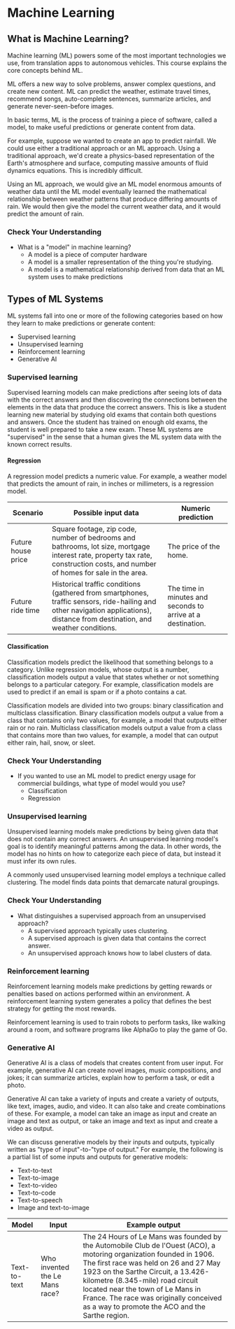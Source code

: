 # Machine Learning

## What is Machine Learning?

Machine learning (ML) powers some of the most important technologies we use, from translation apps to autonomous vehicles. This course explains the core concepts behind ML.

ML offers a new way to solve problems, answer complex questions, and create new content. ML can predict the weather, estimate travel times, recommend songs, auto-complete sentences, summarize articles, and generate never-seen-before images.

In basic terms, ML is the process of training a piece of software, called a model, to make useful predictions or generate content from data.

For example, suppose we wanted to create an app to predict rainfall. We could use either a traditional approach or an ML approach. Using a traditional approach, we'd create a physics-based representation of the Earth's atmosphere and surface, computing massive amounts of fluid dynamics equations. This is incredibly difficult.

Using an ML approach, we would give an ML model enormous amounts of weather data until the ML model eventually learned the mathematical relationship between weather patterns that produce differing amounts of rain. We would then give the model the current weather data, and it would predict the amount of rain.

### Check Your Understanding

- What is a "model" in machine learning?
  - A model is a piece of computer hardware
  - A model is a smaller representation of the thing you're studying.
  - A model is a mathematical relationship derived from data that an ML system uses to make predictions

## Types of ML Systems

ML systems fall into one or more of the following categories based on how they learn to make predictions or generate content:

- Supervised learning
- Unsupervised learning
- Reinforcement learning
- Generative AI

### Supervised learning

Supervised learning models can make predictions after seeing lots of data with the correct answers and then discovering the connections between the elements in the data that produce the correct answers. This is like a student learning new material by studying old exams that contain both questions and answers. Once the student has trained on enough old exams, the student is well prepared to take a new exam. These ML systems are "supervised" in the sense that a human gives the ML system data with the known correct results.

#### Regression

A regression model predicts a numeric value. For example, a weather model that predicts the amount of rain, in inches or millimeters, is a regression model.

| Scenario | Possible input data | Numeric prediction |
|----------|---------------------|--------------------|
| Future house price | Square footage, zip code, number of bedrooms and bathrooms, lot size, mortgage interest rate, property tax rate, construction costs, and number of homes for sale in the area. | The price of the home. |
| Future ride time | Historical traffic conditions (gathered from smartphones, traffic sensors, ride-hailing and other navigation applications), distance from destination, and weather conditions. | The time in minutes and seconds to arrive at a destination. |

#### Classification

Classification models predict the likelihood that something belongs to a category. Unlike regression models, whose output is a number, classification models output a value that states whether or not something belongs to a particular category. For example, classification models are used to predict if an email is spam or if a photo contains a cat.

Classification models are divided into two groups: binary classification and multiclass classification. Binary classification models output a value from a class that contains only two values, for example, a model that outputs either rain or no rain. Multiclass classification models output a value from a class that contains more than two values, for example, a model that can output either rain, hail, snow, or sleet.

### Check Your Understanding

- If you wanted to use an ML model to predict energy usage for commercial buildings, what type of model would you use?
  - Classification
  - Regression

### Unsupervised learning

Unsupervised learning models make predictions by being given data that does not contain any correct answers. An unsupervised learning model's goal is to identify meaningful patterns among the data. In other words, the model has no hints on how to categorize each piece of data, but instead it must infer its own rules.

A commonly used unsupervised learning model employs a technique called clustering. The model finds data points that demarcate natural groupings.

### Check Your Understanding

- What distinguishes a supervised approach from an unsupervised approach?
  - A supervised approach typically uses clustering.
  - A supervised approach is given data that contains the correct answer.
  - An unsupervised approach knows how to label clusters of data.

### Reinforcement learning

Reinforcement learning models make predictions by getting rewards or penalties based on actions performed within an environment. A reinforcement learning system generates a policy that defines the best strategy for getting the most rewards.

Reinforcement learning is used to train robots to perform tasks, like walking around a room, and software programs like AlphaGo to play the game of Go.

### Generative AI

Generative AI is a class of models that creates content from user input. For example, generative AI can create novel images, music compositions, and jokes; it can summarize articles, explain how to perform a task, or edit a photo.

Generative AI can take a variety of inputs and create a variety of outputs, like text, images, audio, and video. It can also take and create combinations of these. For example, a model can take an image as input and create an image and text as output, or take an image and text as input and create a video as output.

We can discuss generative models by their inputs and outputs, typically written as "type of input"-to-"type of output." For example, the following is a partial list of some inputs and outputs for generative models:

- Text-to-text
- Text-to-image
- Text-to-video
- Text-to-code
- Text-to-speech
- Image and text-to-image

| Model | Input | Example output |
|-------|-------|----------------|
| Text-to-text | Who invented the Le Mans race? | The 24 Hours of Le Mans was founded by the Automobile Club de l'Ouest (ACO), a motoring organization founded in 1906. The first race was held on 26 and 27 May 1923 on the Sarthe Circuit, a 13.426-kilometre (8.345-mile) road circuit located near the town of Le Mans in France. The race was originally conceived as a way to promote the ACO and the Sarthe region. |

